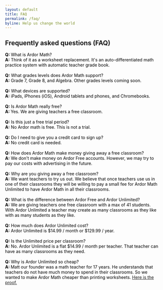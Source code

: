 ```yaml
---
layout: default
title: FAQ
permalink: /faq/
byline: Help us change the world
---
```

<!-- FAQ This list was made in MailChimp. It's ugly code. sorry. :( 
================================================== -->
<article id="help" class="contact-container" >
    <h2>Frequently asked questions (FAQ)</h2>
    <span style="font-size:14px"><span style="color:#000000"><strong>Q: </strong>What is Ardor Math?<br />
    <strong>A:</strong> Think of it as a worksheet replacement. It&#39;s an auto-differentiated math practice system with automatic teacher grade book.&nbsp;<br />
    <br />
    <strong>Q:</strong> What grades levels does Ardor Math support?&nbsp;<br />
    <strong>A:</strong> Grade 7, Grade 8, and Algebra. Other grades levels coming soon.<br />
    <br />
    <strong>Q:</strong> What devices are supported?&nbsp;<br />
    <strong>A:</strong> iPads, iPhones (iOS), Android tablets and phones, and Chromebooks.<br />
    <br />
    <strong>Q:</strong> Is Ardor Math really free?&nbsp;<br />
    <strong>A: </strong>Yes. We are giving teachers a free classroom.&nbsp;<br />
    <br />
    <strong>Q:</strong> Is this just a free trial period?<br />
    <strong>A:</strong> No Ardor math is free. This is not a trial.<br />
    <br />
    <strong>Q:</strong> Do I need to give you a credit card to sign up?<br />
    <strong>A:</strong> No credit card is needed.&nbsp;<br />
    <br />
    <strong>Q: </strong>How does Ardor Math make money giving away a free classroom?&nbsp;<br />
    <strong>A:</strong> We don&#39;t make money on Ardor Free accounts. However, we may try to pay our costs with advertising in the future.&nbsp;<br />
    <br />
    <strong>Q:</strong> Why are you giving away a free classroom?<br />
    <strong>A:</strong> We want teachers to try us out. We believe that once teachers use us in one of their classrooms they will be willing to pay a small fee for Ardor Math Unlimited to have Ardor Math in all their classrooms.<br />
    <br />
    <strong>Q:</strong> What is the difference between Ardor Free and Ardor Unlimited?<br />
    <strong>A:</strong> We are giving teachers one free classroom with a max of 41 students. With Ardor Unlimited a teacher may create as many classrooms as they like with as many students as they like.&nbsp;<br />
    <br />
    <strong>Q:</strong> How much does Ardor Unlimited cost?&nbsp;<br />
    <strong>A:</strong> Ardor Unlimited is $14.99 / month or $129.99 / year.&nbsp;<br />
    <br />
    <strong>Q:</strong> Is the Unlimited price per classroom?<br />
    <strong>A:</strong> No. Ardor Unlimited is a flat $14.99 / month per teacher. That teacher can have as many classrooms as they need.<br />
    <br />
    <strong>Q: </strong>Why is Ardor Unlimited so cheap?<br />
    <strong>A: </strong>Matt our founder was a math teacher for 17 years. He understands that teachers do not have much money to spend in their classrooms. So we wanted to make Ardor Math cheaper than printing worksheets. </span><a href="https://medium.com/@matthew_thornton/math-classrooms-deep-six-the-worksheet-96354979843" target="_blank">Here is the proof.</a><span style="color:#000000">&nbsp;</span></span>
</article>

